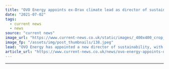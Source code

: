 ```yaml
---
title: "OVO Energy appoints ex-Drax climate lead as director of sustainability"
date: "2021-07-02"
tags: 
  - current news
  - news
source: "current news"
image_url: "https://www.current-news.co.uk/static/images/_400x400_crop_center-center/Dr-Rebecca-Heaton-credit-OVO-Energy.jpeg"
image_fp: "/assets/img/post_thumbnails/138.jpeg"
lead: "​OVO Energy has appointed a new director of sustainability, with Dr Rebecca Heaton joining from Drax where she was group head of climate change."
article_url: "https://www.current-news.co.uk/news/ovo-energy-appoints-dr-heaton-as-director-of-sustainability?utm_source=rss-feeds&utm_medium=rss&utm_campaign=rss"
---
```


---
